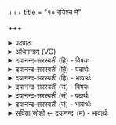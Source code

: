 +++
title = "१० रयिश्च मे"

+++
<details><summary>पदपाठः</summary>

र॒यिः। च॒। मे॒। रायः॑। च॒। मे॒। पु॒ष्टम्। च॒। मे॒। पुष्टिः॑। च॒। मे॒। वि॒भ्विति॑ वि॒ऽभु। च॒। मे॒। प्र॒भ्विति॑ प्र॒ऽभु। च॒। मे॒। पू॒र्णम्। च॒। मे॒। पू॒र्णत॑र॒मिति॑ पू॒र्णऽत॑रम्। च॒। मे॒। कुय॑वम्। च॒। मे॒। अक्षि॑तम्। च॒। मे॒। अन्न॑म्। च॒। मे॒। अक्षु॑त्। च॒। मे॒। य॒ज्ञेन॑। क॒ल्प॒न्ता॒म्। १०।
</details>

<details><summary>अधिमन्त्रम् (VC)</summary>

- आत्मा देवता
- देवा ऋषयः
- निचृच्छक्वरी
- धैवतः
</details>

<details><summary>दयानन्द-सरस्वती (हि) - विषयः</summary>

फिर उसी विषय को अगले मन्त्र में कहा है ॥
</details>

<details><summary>दयानन्द-सरस्वती (हि) - पदार्थः</summary>

पदार्थान्वयभाषाः -  (मे) मेरी (रयिः) विद्या की कान्ति (च) और पुरुषार्थ (मे) मेरे (रायः) प्रशंसित धन (च) और पक्वान्न आदि (मे) मेरे (पुष्टम्) पुष्ट पदार्थ (च) और आरोग्यपन (मे) मेरी (पुष्टिः) पुष्टि (च) और पथ्य भोजन (मे) मेरा (विभु) सब विषयों मे व्याप्त मन आदि (च) परमात्मा का ध्यान (मे) मेरा (प्रभु) समर्थ व्यवहार (च) और सब सामर्थ्य (मे) मेरा (पूर्णम्) पूर्ण काम का करना (च) और उस का साधन (मे) मेरे (पूर्णतरम्) आभूषण, गौ, भैंस, घोड़ा, छेरी तथा अन्न आदि पदार्थ (च) और सब का उपकार करना (मे) मेरा (कुयवम्) निन्दित यवों से न मिला हुआ अन्न (च) और धान चावल आदि अन्न (मे) मेरा (अक्षितम्) अक्षय पदार्थ (च) और तृप्ति (मे) मेरा (अन्नम्) खाने योग्य अन्न (च) और मसाला आदि तथा (मे) मेरी (अक्षुत्) क्षुधा की तृप्ति (च) और प्यास आदि की तृप्ति ये सब पदार्थ (यज्ञेन) प्रशंसित धनादि देनेवाले परमात्मा से (कल्पन्ताम्) समर्थ होवें ॥१० ॥
</details>

<details><summary>दयानन्द-सरस्वती (हि) - भावार्थः</summary>

भावार्थभाषाः -  मनुष्यों को परम पुरुषार्थ और ईश्वर की भक्ति, प्रार्थना से विद्या आदि धन पाकर सब का उपकार सिद्ध करना चाहिये ॥१० ॥
</details>

<details><summary>दयानन्द-सरस्वती (सं) - विषयः</summary>

पुनस्तमेव विषयमाह ॥
</details>

<details><summary>दयानन्द-सरस्वती (सं) - पदार्थः</summary>

पदार्थान्वयभाषाः -  मे रयिश्च मे रायश्च मे पुष्टं च मे पुष्टिश्च मे विभु च मे प्रभु च मे पूर्णं च मे पूर्णतरं च मे कुयवं च मेऽक्षितं च मेऽन्नं च मेऽक्षुच्च यज्ञेन कल्पन्ताम् ॥१० ॥
</details>

<details><summary>दयानन्द-सरस्वती (सं) - भावार्थः</summary>

भावार्थभाषाः -  मनुष्यैः परमपुरुषार्थेन जगदीश्वरभक्तिप्रार्थनाभ्यां च विद्यादिकं धनं लब्ध्वा सर्वोपकारः साधनीयः ॥१० ॥
</details>

<details><summary>सविता जोशी ← दयानन्दः (म) - भावार्थः</summary>

भावार्थभाषाः -  माणसांनी परम पुरुषार्थ करावा. ईश्वरभक्ती व प्रार्थना करून विद्या इत्यादी धन प्राप्त करावे व सर्वांवर उपकार करावा.
</details>